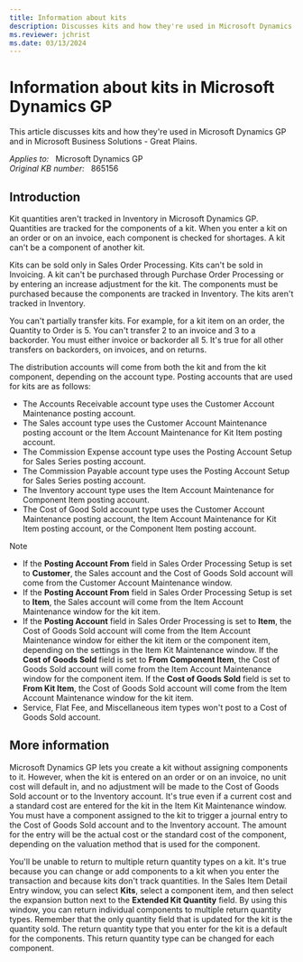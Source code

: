 ```yaml
---
title: Information about kits
description: Discusses kits and how they're used in Microsoft Dynamics GP and in Microsoft Business Solutions - Great Plains.
ms.reviewer: jchrist
ms.date: 03/13/2024
---
```

# Information about kits in Microsoft Dynamics GP

This article discusses kits and how they're used in Microsoft Dynamics GP and in Microsoft Business Solutions - Great Plains.

_Applies to:_ &nbsp; Microsoft Dynamics GP  
_Original KB number:_ &nbsp; 865156

## Introduction

Kit quantities aren't tracked in Inventory in Microsoft Dynamics GP. Quantities are tracked for the components of a kit. When you enter a kit on an order or on an invoice, each component is checked for shortages. A kit can't be a component of another kit.

Kits can be sold only in Sales Order Processing. Kits can't be sold in Invoicing. A kit can't be purchased through Purchase Order Processing or by entering an increase adjustment for the kit. The components must be purchased because the components are tracked in Inventory. The kits aren't tracked in Inventory.

You can't partially transfer kits. For example, for a kit item on an order, the Quantity to Order is 5. You can't transfer 2 to an invoice and 3 to a backorder. You must either invoice or backorder all 5. It's true for all other transfers on backorders, on invoices, and on returns.

The distribution accounts will come from both the kit and from the kit component, depending on the account type. Posting accounts that are used for kits are as follows:

- The Accounts Receivable account type uses the Customer Account Maintenance posting account.
- The Sales account type uses the Customer Account Maintenance posting account or the Item Account Maintenance for Kit Item posting account.
- The Commission Expense account type uses the Posting Account Setup for Sales Series posting account.
- The Commission Payable account type uses the Posting Account Setup for Sales Series posting account.
- The Inventory account type uses the Item Account Maintenance for Component Item posting account.
- The Cost of Good Sold account type uses the Customer Account Maintenance posting account, the Item Account Maintenance for Kit Item posting account, or the Component Item posting account.

> [!NOTE]
>
> - If the **Posting Account From** field in Sales Order Processing Setup is set to **Customer**, the Sales account and the Cost of Goods Sold account will come from the Customer Account Maintenance window.
> - If the **Posting Account From** field in Sales Order Processing Setup is set to **Item**, the Sales account will come from the Item Account Maintenance window for the kit item.
> - If the **Posting Account** field in Sales Order Processing is set to **Item**, the Cost of Goods Sold account will come from the Item Account Maintenance window for either the kit item or the component item, depending on the settings in the Item Kit Maintenance window. If the **Cost of Goods Sold** field is set to **From Component Item**, the Cost of Goods Sold account will come from the Item Account Maintenance window for the component item. If the **Cost of Goods Sold** field is set to **From Kit Item**, the Cost of Goods Sold account will come from the Item Account Maintenance window for the kit item.
> - Service, Flat Fee, and Miscellaneous item types won't post to a Cost of Goods Sold account.

## More information

Microsoft Dynamics GP lets you create a kit without assigning components to it. However, when the kit is entered on an order or on an invoice, no unit cost will default in, and no adjustment will be made to the Cost of Goods Sold account or to the Inventory account. It's true even if a current cost and a standard cost are entered for the kit in the Item Kit Maintenance window. You must have a component assigned to the kit to trigger a journal entry to the Cost of Goods Sold account and to the Inventory account. The amount for the entry will be the actual cost or the standard cost of the component, depending on the valuation method that is used for the component.

You'll be unable to return to multiple return quantity types on a kit. It's true because you can change or add components to a kit when you enter the transaction and because kits don't track quantities. In the Sales Item Detail Entry window, you can select **Kits**, select a component item, and then select the expansion button next to the **Extended Kit Quantity** field. By using this window, you can return individual components to multiple return quantity types. Remember that the only quantity field that is updated for the kit is the quantity sold. The return quantity type that you enter for the kit is a default for the components. This return quantity type can be changed for each component.
